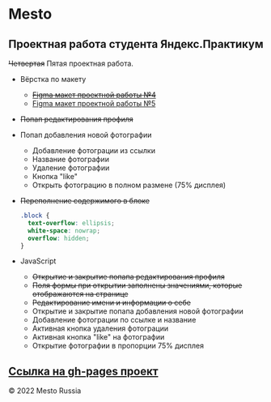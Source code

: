 # Mesto
## Проектная работа студента Яндекс.Практикум
~~Четвертая~~ Пятая проектная работа.  
+ Вёрстка по макету
  - [~~Figma макет проектной работы №4~~](https://www.figma.com/file/FwbxqeyjpfDI5YAxPnpc65/JavaScript.-Sprint-4?node-id=28212%3A155)
  - [Figma макет проектной работы №5](https://www.figma.com/file/bjyvbKKJN2naO0ucURl2Z0/JavaScript.-Sprint-5?node-id=0%3A1)

+ ~~Попап редактирования профиля~~
+ Попап добавления новой фотографии
  + Добавление фотограции из ссылки
  + Название фотографии
  + Удаление фотографии
  + Кнопка "like"
  + Открыть фотограцию в полном размене (75% дисплея)

+ ~~Переполнение содержимого в блоке~~
  ```css
  .block {
    text-overflow: ellipsis;
    white-space: nowrap;
    overflow: hidden;
  }
  ```

+ JavaScript
  + ~~Открытие и закрытие попапа редактирования профиля~~
  + ~~Поля формы при открытии заполнены значениями, которые отображаются на странице~~
  + ~~Редактирование имени и информации о себе~~
  + Открытие и закрытие попапа добавления новой фотографии
  + Добавление фотограции по ссылке и название
  + Активная кнопка удаления фотограции
  + Активная кнопка "like" на фотографии
  + Открытие фотографии в пропорции 75% дисплея

[Ссылка на gh-pages проект](https://cactys.github.io/mesto/)
---
&copy; 2022 Mesto Russia
